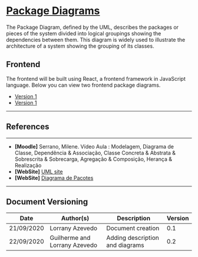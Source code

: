 <span id="dc"></span>
# **<a href="#dc">Package Diagrams</a>**

The Package Diagram, defined by the UML, describes the packages or pieces of the system divided into logical groupings showing the dependencies between them. This diagram is widely used to illustrate the architecture of a system showing the grouping of its classes.

## Frontend

The frontend will be built using React, a frontend framework in JavaScript language. Below you can view two frontend package diagrams.

- [Version 1](./images/structure.jpg)
- [Version 1](./images/pages_conponent.png)

---
## References
---


- **[Moodle]** Serrano, Milene. Vídeo Aula : Modelagem, Diagrama de Classe, Dependência & Associação, Classe Concreta & Abstrata & Sobrescrita & Sobrecarga, Agregação & Composição, Herança & Realização
- **[WebSite]** <a href="https://www.uml-diagrams.org/package-diagrams-overview.html">UML site</a>
- **[WebSite]** <a href="https://homepages.dcc.ufmg.br/~amendes/GlossarioUML/glossario/conteudo/pacotes/diagrama_de_pacotes.htm">Diagrama de Pacotes</a>


---

## Document Versioning

| Date | Author(s) | Description | Version |
|------|-------|-----------|--------|
| 21/09/2020 | Lorrany Azevedo | Document creation | 0.1 |
| 22/09/2020 | Guilherme and Lorrany Azevedo | Adding description and diagrams | 0.2 |
